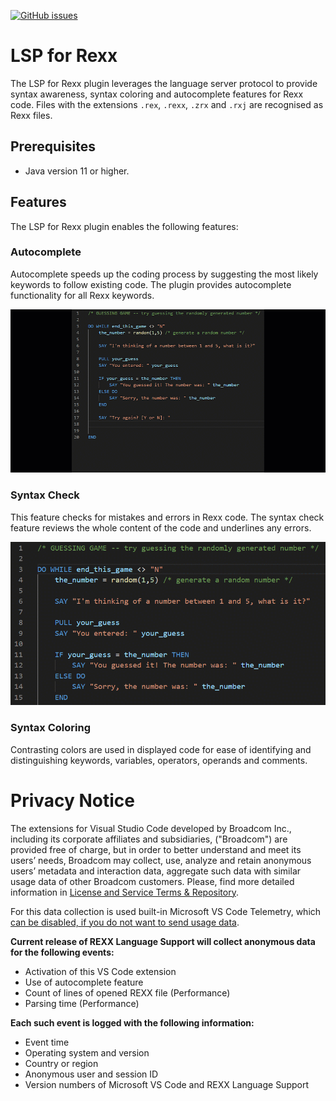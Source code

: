 [![GitHub issues](https://img.shields.io/github/issues-raw/BroadcomMFD/rexx-language-support)](https://github.com/BroadcomMFD/rexx-language-support/issues)

# LSP for Rexx

The LSP for Rexx plugin leverages the language server protocol to provide syntax awareness, syntax coloring and autocomplete features for Rexx code. Files with the extensions `.rex`, `.rexx`, `.zrx` and `.rxj` are recognised as Rexx files.

## Prerequisites

* Java version 11 or higher.

## Features

The LSP for Rexx plugin enables the following features:

### Autocomplete

Autocomplete speeds up the coding process by suggesting the most likely keywords to follow existing code. The plugin provides autocomplete functionality for all Rexx keywords.

![Autocomplete](/images/rexx-autocomplete.gif)

### Syntax Check

This feature checks for mistakes and errors in Rexx code. The syntax check feature reviews the whole content of the code and underlines any errors.

![Autocomplete](/images/rexx-syncheck.gif)

### Syntax Coloring

Contrasting colors are used in displayed code for ease of identifying and distinguishing keywords, variables, operators, operands and comments.

# Privacy Notice
The extensions for Visual Studio Code developed by Broadcom Inc., including its corporate affiliates and subsidiaries, ("Broadcom") are provided free of charge, but in order to better understand and meet its users’ needs, Broadcom may collect, use, analyze and retain anonymous users’ metadata and interaction data, aggregate such data with similar usage data of other Broadcom customers. Please, find more detailed information in [License and Service Terms & Repository](https://www.broadcom.com/company/legal/licensing).

For this data collection is used built-in Microsoft VS Code Telemetry, which [can be disabled, if you do not want to send usage data](https://code.visualstudio.com/docs/getstarted/telemetry#_disable-telemetry-reporting).

**Current release of REXX Language Support will collect anonymous data for the following events:**
* Activation of this VS Code extension
* Use of autocomplete feature
* Count of lines of opened REXX file (Performance)
* Parsing time (Performance)

**Each such event is logged with the following information:**
* Event time
* Operating system and version
* Country or region
* Anonymous user and session ID
* Version numbers of Microsoft VS Code and REXX Language Support
